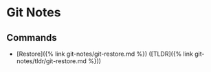 ---
---

# Git Notes

## Commands

- [Restore]({% link git-notes/git-restore.md %}) ([TLDR]({% link git-notes/tldr/git-restore.md %}))
